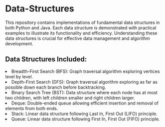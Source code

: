 # Data-Structures



<p>This repository contains implementations of fundamental data structures in both Python and Java. Each data structure is demonstrated with practical examples to illustrate its functionality and efficiency. Understanding these data structures is crucial for effective data management and algorithm development.</p>

<h2>Data Structures Included:</h2>
<li>Breadth-First Search (BFS): Graph traversal algorithm exploring vertices level by level.</li>
<li>Depth-First Search (DFS): Graph traversal algorithm exploring as far as possible down each branch before backtracking.</li>
<li>Binary Search Tree (BST): Data structure where each node has at most two children, with left children smaller and right children larger.</li>
<li>Deque: Double-ended queue allowing efficient insertion and removal of elements from both ends.</li>
<li>Stack: Linear data structure following Last In, First Out (LIFO) principle.</li>
<li>Queue: Linear data structure following First In, First Out (FIFO) principle.</li>
